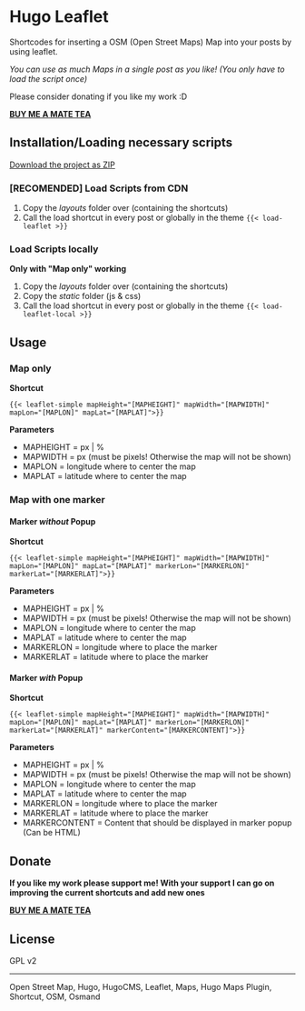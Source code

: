 # Hugo Leaflet

Shortcodes for inserting a OSM (Open Street Maps) Map into your posts by using leaflet.

_You can use as much Maps in a single post as you like! (You only have to load the script once)_

Please consider donating if you like my work :D

**[BUY ME A MATE TEA](http://l1am0.eu/donate.php)**

## Installation/Loading necessary scripts

[Download the project as ZIP](https://github.com/L1am0/hugo-leaflet/archive/master.zip)

### [RECOMENDED] Load Scripts from CDN

1) Copy the _layouts_ folder over (containing the shortcuts)
2) Call the load shortcut in every post or globally in the theme
`{{< load-leaflet >}}`

### Load Scripts locally
**Only with "Map only" working**

1) Copy the _layouts_ folder over (containing the shortcuts)
2) Copy the _static_ folder (js & css)
3) Call the load shortcut in every post or globally in the theme
`{{< load-leaflet-local >}}`

## Usage

### Map only

**Shortcut**

`{{< leaflet-simple mapHeight="[MAPHEIGHT]" mapWidth="[MAPWIDTH]" mapLon="[MAPLON]" mapLat="[MAPLAT]">}}`

**Parameters**

* MAPHEIGHT = px | %
* MAPWIDTH = px (must be pixels! Otherwise the map will not be shown)
* MAPLON = longitude where to center the map
* MAPLAT = latitude where to center the map

### Map with one marker


#### Marker _without_ Popup

**Shortcut**

`{{< leaflet-simple mapHeight="[MAPHEIGHT]" mapWidth="[MAPWIDTH]" mapLon="[MAPLON]" mapLat="[MAPLAT]" markerLon="[MARKERLON]" markerLat="[MARKERLAT]">}}`

**Parameters**

* MAPHEIGHT = px | %
* MAPWIDTH = px (must be pixels! Otherwise the map will not be shown)
* MAPLON = longitude where to center the map
* MAPLAT = latitude where to center the map
* MARKERLON = longitude where to place the marker
* MARKERLAT = latitude where to place the marker

#### Marker _with_ Popup

**Shortcut**

`{{< leaflet-simple mapHeight="[MAPHEIGHT]" mapWidth="[MAPWIDTH]" mapLon="[MAPLON]" mapLat="[MAPLAT]" markerLon="[MARKERLON]" markerLat="[MARKERLAT]" markerContent="[MARKERCONTENT]">}}`

**Parameters**

* MAPHEIGHT = px | %
* MAPWIDTH = px (must be pixels! Otherwise the map will not be shown)
* MAPLON = longitude where to center the map
* MAPLAT = latitude where to center the map
* MARKERLON = longitude where to place the marker
* MARKERLAT = latitude where to place the marker
* MARKERCONTENT = Content that should be displayed in marker popup (Can be HTML)

## Donate

**If you like my work please support me! With your support I can go on improving the current shortcuts and add new ones**

**[BUY ME A MATE TEA](http://l1am0.eu/donate.php)**

## License
GPL v2

---
Open Street Map, Hugo, HugoCMS, Leaflet, Maps, Hugo Maps Plugin, Shortcut, OSM, Osmand